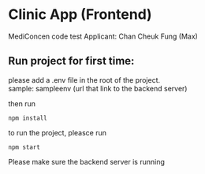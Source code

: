 # Clinic App (Frontend)
MediConcen code test
Applicant: Chan Cheuk Fung (Max)

## Run project for first time:
please add a .env file in the root of the project.\
sample: sampleenv (url that link to the backend server)

then run 
```
npm install
```

to run the project, pleasce run 
```
npm start
```

Please make sure the backend server is running 
